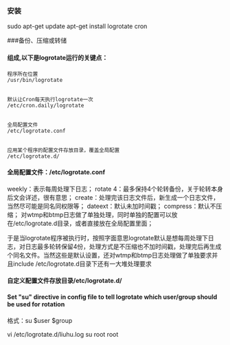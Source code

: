 ### 安装
sudo apt-get update
apt-get install logrotate cron




###备份、压缩或转储



#### 组成,以下是logrotate运行的关键点：
```
程序所在位置
/usr/bin/logrotate


默认让Cron每天执行logrotate一次
/etc/cron.daily/logrotate


全局配置文件
/etc/logrotate.conf


应用某个程序的配置文件存放目录，覆盖全局配置
/etc/logrotate.d/
```



#### 全局配置文件：/etc/logrotate.conf
weekly：表示每周处理下日志；
rotate 4：最多保持4个轮转备份，关于轮转本身后文会详述，很有意思；
create：处理完该日志文件后，新生成一个日志文件，当然尽可能是同名同权限等；
dateext：默认未加时间戳；
compress：默认不压缩；
对wtmp和btmp日志做了单独处理，同时单独的配置可以放在/etc/logrotate.d目录，或者直接放在全局配置里面；

于是当logrotate程序被执行时，按照字面意思logrotate默认是想每周处理下日志，对日志最多轮转保留4份，处理方式是不压缩也不加时间戳，处理完后再生成个同名文件。当然这些是默认设置，还对wtmp和btmp日志处理做了单独要求并且include /etc/logrotate.d目录下还有一大堆处理要求



#### 自定义配置文件存放目录/etc/logrotate.d/






#### Set "su" directive in config file to tell logrotate which user/group should be used for rotation
格式：su $user $group

vi /etc/logrotate.d/liuhu.log
su root root
